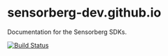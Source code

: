 sensorberg-dev.github.io
========================

Documentation for the Sensorberg SDKs.

[![Build Status](https://travis-ci.org/sensorberg-dev/sensorberg-dev.github.io.svg?branch=feature/travisIntegration)](https://travis-ci.org/sensorberg-dev/sensorberg-dev.github.io)
